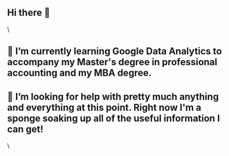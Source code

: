 ## Hi there 👋
\
## 🌱 I’m currently learning Google Data Analytics to accompany my Master's degree in professional accounting and my MBA degree.
## 🤔 I’m looking for help with pretty much anything and everything at this point. Right now I'm a sponge soaking up all of the useful information I can get!
\
